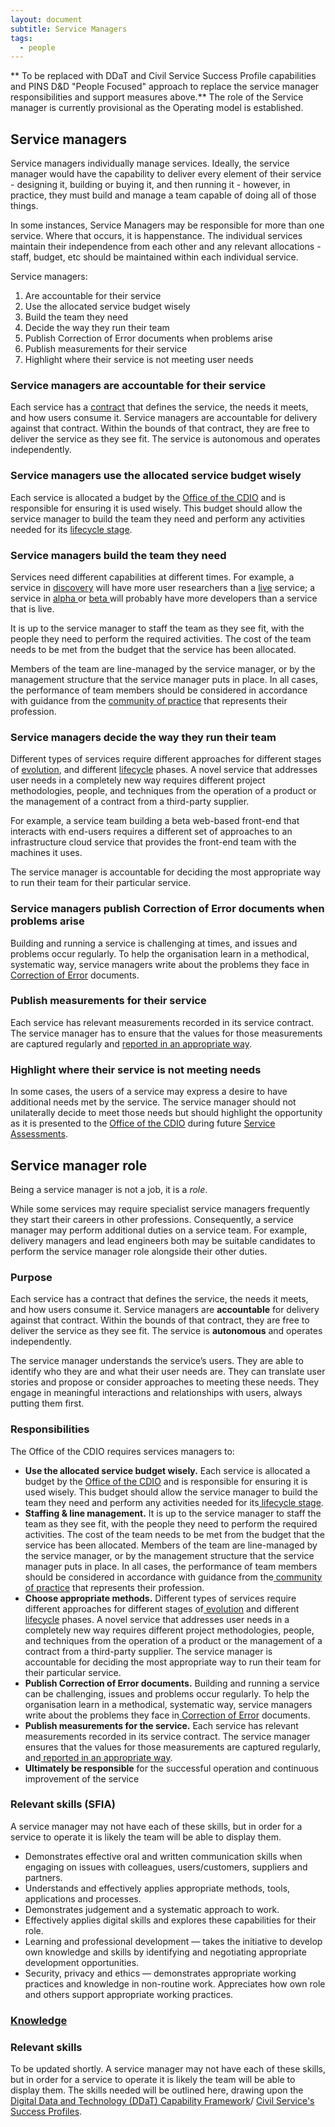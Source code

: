 ```yaml
---
layout: document
subtitle: Service Managers
tags:
  - people
---
```


\*\* To be replaced with DDaT and Civil Service Success Profile capabilities and PINS D&D "People Focused" approach to replace the service manager responsibilities and support measures above.\*\* The role of the Service manager is currently provisional as the Operating model is established.

## Service managers

Service managers individually manage services. Ideally, the service manager would have the capability to deliver every element of their service - designing it, building or buying it, and then running it - however, in practice, they must build and manage a team capable of doing all of those things.

In some instances, Service Managers may be responsible for more than one service. Where that occurs, it is happenstance. The individual services maintain their independence from each other and any relevant allocations - staff, budget, etc should be maintained within each individual service.

Service managers:

1. Are accountable for their service
2. Use the allocated service budget wisely
3. Build the team they need
4. Decide the way they run their team
5. Publish Correction of Error documents when problems arise
6. Publish measurements for their service
7. Highlight where their service is not meeting user needs

### Service managers are accountable for their service

Each service has a [contract](/osom-guide/service-contract) that defines the service, the needs it meets, and how users consume it. Service managers are accountable for delivery against that contract. Within the bounds of that contract, they are free to deliver the service as they see fit. The service is autonomous and operates independently.

### Service managers use the allocated service budget wisely

Each service is allocated a budget by the [Office of the CDIO](/osom-guide/office-of-the-cdio) and is responsible for ensuring it is used wisely. This budget should allow the service manager to build the team they need and perform any activities needed for its [lifecycle stage](/osom-guide/lifecycle).

### Service managers build the team they need

Services need different capabilities at different times. For example, a service in [discovery](/osom-guide/lifecycle/#discovery) will have more user researchers than a [live](/osom-guide/lifecycle/#live) service; a service in [alpha ](/osom-guide/lifecycle/#alpha)or [beta ](/osom-guide/lifecycle/#beta)will probably have more developers than a service that is live.

It is up to the service manager to staff the team as they see fit, with the people they need to perform the required activities. The cost of the team needs to be met from the budget that the service has been allocated.

Members of the team are line-managed by the service manager, or by the management structure that the service manager puts in place. In all cases, the performance of team members should be considered in accordance with guidance from the [community of practice](/osom-guide/community-of-practice) that represents their profession.

### Service managers decide the way they run their team

Different types of services require different approaches for different stages of [evolution](/osom-guide/evolution/), and different [lifecycle](/osom-guide/lifecycle/) phases. A novel service that addresses user needs in a completely new way requires different project methodologies, people, and techniques from the operation of a product or the management of a contract from a third-party supplier.

For example, a service team building a beta web-based front-end that interacts with end-users requires a different set of approaches to an infrastructure cloud service that provides the front-end team with the machines it uses.

The service manager is accountable for deciding the most appropriate way to run their team for their particular service.

### Service managers publish Correction of Error documents when problems arise

Building and running a service is challenging at times, and issues and problems occur regularly. To help the organisation learn in a methodical, systematic way, service managers write about the problems they face in [Correction of Error](/osom-guide/coe/) documents.

### Publish measurements for their service

Each service has relevant measurements recorded in its service contract. The service manager has to ensure that the values for those measurements are captured regularly and [reported in an appropriate way](/osom-guide/measuring-service-performance/#recording-service-performance-measures/).

### Highlight where their service is not meeting needs

In some cases, the users of a service may express a desire to have additional needs met by the service. The service manager should not unilaterally decide to meet those needs but should highlight the opportunity as it is presented to the [Office of the CDIO](/osom-guide/office-of-the-cdio/) during future [Service Assessments](/osom-guide/assessments/).

## Service manager role

Being a service manager is not a job, it is a _role_.

While some services may require specialist service managers frequently they start their careers in other professions. Consequently, a service manager may perform additional duties on a service team. For example, delivery managers and lead engineers both may be suitable candidates to perform the service manager role alongside their other duties.

### Purpose

Each service has a contract that defines the service, the needs it meets, and how users consume it. Service managers are **accountable** for delivery against that contract. Within the bounds of that contract, they are free to deliver the service as they see fit. The service is **autonomous** and operates independently.

The service manager understands the service’s users. They are able to identify who they are and what their user needs are. They can translate user stories and propose or consider approaches to meeting these needs. They engage in meaningful interactions and relationships with users, always putting them first.

### Responsibilities

The Office of the CDIO requires services managers to:

- **Use the allocated service budget wisely.** Each service is allocated a budget by the [Office of the CDIO](https://osom.guide/office-of-the-cdio) and is responsible for ensuring it is used wisely. This budget should allow the service manager to build the team they need and perform any activities needed for its[ lifecycle stage](https://osom.guide/lifecycle).
- **Staffing & line management.** It is up to the service manager to staff the team as they see fit, with the people they need to perform the required activities. The cost of the team needs to be met from the budget that the service has been allocated. Members of the team are line-managed by the service manager, or by the management structure that the service manager puts in place. In all cases, the performance of team members should be considered in accordance with guidance from the[ community of practice](https://osom.guide/community-of-practice) that represents their profession.
- **Choose appropriate methods.** Different types of services require different approaches for different stages of[ evolution](https://osom.guide/evolution/) and different[ lifecycle](https://osom.guide/lifecycle/) phases. A novel service that addresses user needs in a completely new way requires different project methodologies, people, and techniques from the operation of a product or the management of a contract from a third-party supplier. The service manager is accountable for deciding the most appropriate way to run their team for their particular service.
- **Publish Correction of Error documents.** Building and running a service can be challenging, issues and problems occur regularly. To help the organisation learn in a methodical, systematic way, service managers write about the problems they face in[ Correction of Error](https://osom.guide/coe/) documents.
- **Publish measurements for the service.** Each service has relevant measurements recorded in its service contract. The service manager ensures that the values for those measurements are captured regularly, and[ reported in an appropriate way](https://osom.guide/measuring-service-performance/#recording-service-performance-measures/).
- **Ultimately be responsible** for the successful operation and continuous improvement of the service

### Relevant skills (SFIA)

A service manager may not have each of these skills, but in order for a service to operate it is likely the team will be able to display them.

- Demonstrates effective oral and written communication skills when engaging on issues with colleagues, users/customers, suppliers and partners.
- Understands and effectively applies appropriate methods, tools, applications and processes.
- Demonstrates judgement and a systematic approach to work.
- Effectively applies digital skills and explores these capabilities for their role.
- Learning and professional development — takes the initiative to develop own knowledge and skills by identifying and negotiating appropriate development opportunities.
- Security, privacy and ethics — demonstrates appropriate working practices and knowledge in non-routine work. Appreciates how own role and others support appropriate working practices.

### [Knowledge](https://sfia-online.org/en/sfia-8/responsibilities/knowledge)

### Relevant skills

To be updated shortly. A service manager may not have each of these skills, but in order for a service to operate it is likely the team will be able to display them. The skills needed will be outlined here, drawing upon the [Digital Data and Technology (DDaT) Capability Framework](https://www.gov.uk/government/collections/digital-data-and-technology-profession-capability-framework "DDaT Capability Framework")/ [Civil Service's Success Profiles](https://www.gov.uk/government/publications/success-profiles "Civil Service Success Profiles").

